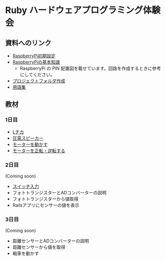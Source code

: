 # Ruby ハードウェアプログラミング体験会

## 資料へのリンク

* [RaspberryPi初期設定](RaspberryPi初期設定.md)
* [RaspberryPiの基本知識](RaspberryPiの基本知識.md)
  * RaspberryPi の PIN 配置図を載せています。回路を作成するときに参考にしてください。
* [プロジェクトフォルダ作成](プロジェクトフォルダ作成.md)
* [用語集](用語集.md)

## 教材

### 1日目

* [Lチカ](Lチカ.md)
* [圧電スピーカー](圧電スピーカー.md)
* [モーターを動かす](モーターを動かす.md)
* [モーターを正転・逆転する](モーターを正転・逆転する.md)

### 2日目

(Coming soon)

* [スイッチ入力](スイッチ入力.md)
* フォトトランジスターとADコンバーターの説明
* フォトトランジスターから値取得
* Railsアプリにセンサーの値を表示

### 3日目

(Coming soon)

* 距離センサーとADコンバーターの説明
* 距離センサーから値を取得
* 戦車を動かす
